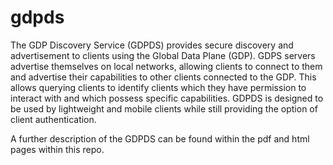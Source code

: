 # gdpds

The GDP Discovery Service (GDPDS) provides secure discovery and advertisement to clients using the Global Data Plane (GDP). GDPS servers advertise themselves on local networks, allowing clients to connect to them and advertise their capabilities to other clients connected to the GDP. This allows querying clients to identify clients which they have permission to interact with and which possess specific capabilities. GDPDS is designed to be used by lightweight and mobile clients while still providing the option of client authentication.

A further description of the GDPDS can be found within the pdf and html pages within this repo.